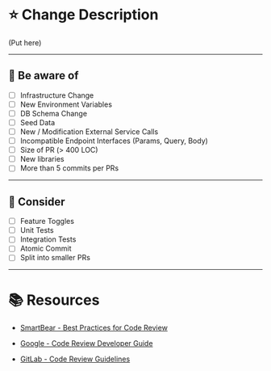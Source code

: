 # :star: Change Description
(Put here)

------
## :eyes: Be aware of
- [ ] Infrastructure Change
- [ ] New Environment Variables
- [ ] DB Schema Change
- [ ] Seed Data
- [ ] New / Modification External Service Calls
- [ ] Incompatible Endpoint Interfaces (Params, Query, Body)
- [ ] Size of PR (> 400 LOC)
- [ ] New libraries
- [ ] More than 5 commits per PRs

------
## :kiss: Consider
- [ ] Feature Toggles
- [ ] Unit Tests
- [ ] Integration Tests
- [ ] Atomic Commit
- [ ] Split into smaller PRs

------
# :books: Resources
- [SmartBear - Best Practices for Code Review](https://smartbear.com/learn/code-review/best-practices-for-peer-code-review)

- [Google - Code Review Developer Guide](https://google.github.io/eng-practices/review)

- [GitLab - Code Review Guidelines](https://docs.gitlab.com/ee/development/code_review.html)
